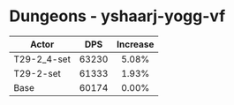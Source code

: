 # Dungeons - yshaarj-yogg-vf
| Actor | DPS | Increase |
|---|:---:|:---:|
|T29-2_4-set|63230|5.08%|
|T29-2-set|61333|1.93%|
|Base|60174|0.00%|
